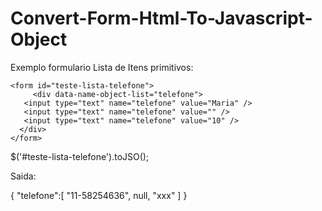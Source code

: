 # Convert-Form-Html-To-Javascript-Object

Exemplo formulario Lista de Itens primitivos:

 `<form id="teste-lista-telefone">`   
 `     <div data-name-object-list="telefone">`   
 `   <input type="text" name="telefone" value="Maria" />`   
 `   <input type="text" name="telefone" value="" />`   
 `    <input type="text" name="telefone" value="10" /> `   
 `  </div>`   
 `</form> `   


$('#teste-lista-telefone').toJSO();

Saida:

{
  "telefone":[
              "11-58254636",
              null,
              "xxx"
             ]
}
